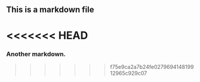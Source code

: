 ## This is a markdown file
<<<<<<< HEAD
=======

### Another markdown.

>>>>>>> f75e9ca2a7b24fe027969414819912965c929c07
